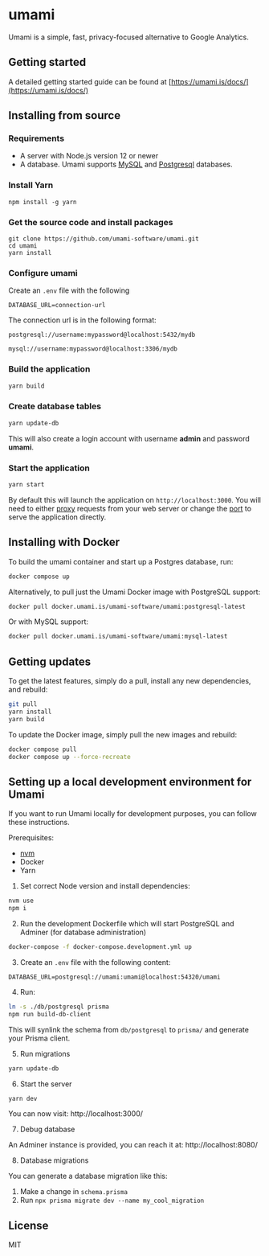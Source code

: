 # umami

Umami is a simple, fast, privacy-focused alternative to Google Analytics.

## Getting started

A detailed getting started guide can be found at [https://umami.is/docs/](https://umami.is/docs/)

## Installing from source

### Requirements

- A server with Node.js version 12 or newer
- A database. Umami supports [MySQL](https://www.mysql.com/) and [Postgresql](https://www.postgresql.org/) databases.

### Install Yarn

```
npm install -g yarn
```

### Get the source code and install packages

```
git clone https://github.com/umami-software/umami.git
cd umami
yarn install
```

### Configure umami

Create an `.env` file with the following

```
DATABASE_URL=connection-url
```

The connection url is in the following format:
```
postgresql://username:mypassword@localhost:5432/mydb

mysql://username:mypassword@localhost:3306/mydb
```

### Build the application

```bash
yarn build
```

### Create database tables

```bash
yarn update-db
```

This will also create a login account with username **admin** and password **umami**.

### Start the application

```bash
yarn start
```

By default this will launch the application on `http://localhost:3000`. You will need to either
[proxy](https://docs.nginx.com/nginx/admin-guide/web-server/reverse-proxy/) requests from your web server
or change the [port](https://nextjs.org/docs/api-reference/cli#production) to serve the application directly.

## Installing with Docker

To build the umami container and start up a Postgres database, run:

```bash
docker compose up
```

Alternatively, to pull just the Umami Docker image with PostgreSQL support:
```bash
docker pull docker.umami.is/umami-software/umami:postgresql-latest
```

Or with MySQL support:
```bash
docker pull docker.umami.is/umami-software/umami:mysql-latest
```

## Getting updates

To get the latest features, simply do a pull, install any new dependencies, and rebuild:

```bash
git pull
yarn install
yarn build
```

To update the Docker image, simply pull the new images and rebuild:

```bash
docker compose pull
docker compose up --force-recreate
```

## Setting up a local development environment for Umami

If you want to run Umami locally for development purposes, you can follow these instructions.

Prerequisites:

* [nvm](https://github.com/nvm-sh/nvm)
* Docker
* Yarn

1. Set correct Node version and install dependencies:

```bash
nvm use
npm i
```

2. Run the development Dockerfile which will start PostgreSQL and Adminer (for database administration)

```bash
docker-compose -f docker-compose.development.yml up 
```

3. Create an `.env` file with the following content:

```
DATABASE_URL=postgresql://umami:umami@localhost:54320/umami
```

4. Run:

```bash
ln -s ./db/postgresql prisma
npm run build-db-client
```

This will synlink the schema from `db/postgresql` to `prisma/` and generate your Prisma client.

5. Run migrations

```bash
yarn update-db
```

6. Start the server

```bash
yarn dev
```

You can now visit: http://localhost:3000/

7. Debug database

An Adminer instance is provided, you can reach it at:
http://localhost:8080/

8. Database migrations

You can generate a database migration like this:

1. Make a change in `schema.prisma`
2. Run `npx prisma migrate dev --name my_cool_migration` 

## License

MIT
